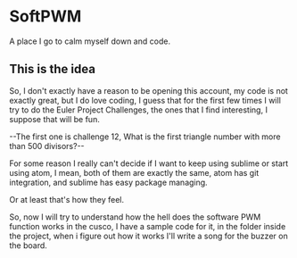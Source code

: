 # SoftPWM
A place I go to calm myself down and code.

## This is the idea
So, I don't exactly have a reason to be opening this account, my code is not exactly great, but I do love coding, I guess that for the first few times I will try to do the Euler Project Challenges, the ones that I find interesting, I suppose that will be fun.

--The first one is challenge 12, What is the first triangle number with more than 500 divisors?--

For some reason I really can't decide if I want to keep using sublime or start using atom, I mean, both of them are exactly the same, atom has git integration, and sublime has easy package managing.

Or at least that's how they feel.

So, now I will try to understand how the hell does the software PWM function works in the cusco, I have a sample code for it, in the folder inside the project, when i figure out how it works I'll write a song for the buzzer on the board.
